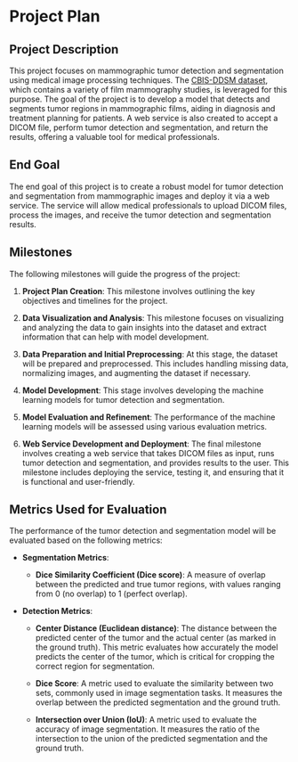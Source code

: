 # Project Plan

## Project Description

This project focuses on mammographic tumor detection and segmentation using medical image processing techniques. The [CBIS-DDSM dataset](https://www.kaggle.com/datasets/awsaf49/cbis-ddsm-breast-cancer-image-dataset/data), which contains a variety of film mammography studies, is leveraged for this purpose. The goal of the project is to develop a model that detects and segments tumor regions in mammographic films, aiding in diagnosis and treatment planning for patients. A web service is also created to accept a DICOM file, perform tumor detection and segmentation, and return the results, offering a valuable tool for medical professionals.

## End Goal

The end goal of this project is to create a robust model for tumor detection and segmentation from mammographic images and deploy it via a web service. The service will allow medical professionals to upload DICOM files, process the images, and receive the tumor detection and segmentation results.

## Milestones

The following milestones will guide the progress of the project:

1. **Project Plan Creation**: This milestone involves outlining the key objectives and timelines for the project.

2. **Data Visualization and Analysis**: This milestone focuses on visualizing and analyzing the data to gain insights into the dataset and extract information that can help with model development.

3. **Data Preparation and Initial Preprocessing**: At this stage, the dataset will be prepared and preprocessed. This includes handling missing data, normalizing images, and augmenting the dataset if necessary.

4. **Model Development**: This stage involves developing the machine learning models for tumor detection and segmentation.

5. **Model Evaluation and Refinement**: The performance of the machine learning models will be assessed using various evaluation metrics.

6. **Web Service Development and Deployment**: The final milestone involves creating a web service that takes DICOM files as input, runs tumor detection and segmentation, and provides results to the user. This milestone includes deploying the service, testing it, and ensuring that it is functional and user-friendly.

## Metrics Used for Evaluation

The performance of the tumor detection and segmentation model will be evaluated based on the following metrics:

* **Segmentation Metrics**:

  * **Dice Similarity Coefficient (Dice score)**: A measure of overlap between the predicted and true tumor regions, with values ranging from 0 (no overlap) to 1 (perfect overlap).

* **Detection Metrics**:

  * **Center Distance (Euclidean distance)**: The distance between the predicted center of the tumor and the actual center (as marked in the ground truth). This metric evaluates how accurately the model predicts the center of the tumor, which is critical for cropping the correct region for segmentation.

  * **Dice Score**: A metric used to evaluate the similarity between two sets, commonly used in image segmentation tasks. It measures the overlap between the predicted segmentation and the ground truth.

  * **Intersection over Union (IoU)**: A metric used to evaluate the accuracy of image segmentation. It measures the ratio of the intersection to the union of the predicted segmentation and the ground truth.
